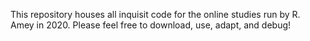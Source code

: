 This repository houses all inquisit code for the online studies run by R. Amey in 2020. Please feel free to 
download, use, adapt, and debug!
